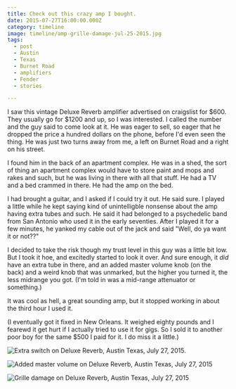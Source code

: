 ```yaml
---
title: Check out this crazy amp I bought.
date: 2015-07-27T16:00:00.000Z
category: timeline
image: timeline/amp-grille-damage-jul-25-2015.jpg
tags:
  - post 
  - Austin
  - Texas
  - Burnet Road
  - amplifiers
  - Fender
  - stories

---
```


I saw this vintage Deluxe Reverb amplifier advertised on craigslist for $600. They usually go for $1200 and up, so I was interested.
I called the number and the guy said to come look at it. He was eager to sell, so eager that he dropped the price a hundred dollars on the phone, before I'd even seen the thing. He was just two turns away from me, a left on Burnet Road and a right on his street.

I found him in the back of an apartment complex. He was in a shed, the sort of thing an apartment complex would have to store paint and mops and rakes and such, but he was living in there with all that stuff. He had a TV and a bed crammed in there. He had the amp on the bed.

I had brought a guitar, and I asked if I could try it out. He said sure. I played a little while he kept saying kind of unintelligble nonsense about the amp having extra tubes and such. He said it had belonged to a psychedelic band from San Antonio who used it in the early seventies. After I played it for a few minutes, he yanked my cable out of the jack and said "Well, do ya want it or not??"

I decided to take the risk though my trust level in this guy was a little bit low. But I took it hoe, and excitedly started to look it over. And sure enough, it _did_ have an extra tube in there, and an added master volume knob (on the back) and a weird knob that was unmarked, but the higher you turned it, the less midrange you got. (I'm told in was a mid-range attenuator or something.)

It was cool as hell, a great sounding amp, but it stopped working in about the third hour I used it.

(I eventually got it fixed in New Orleans. It weighed eighty pounds and I fearewd it get hurt if I actually tried to use it for gigs. So I sold it to another poor boy for the same $500 I paid for it. I do miss it a little.)


![Extra switch on Deluxe Reverb, Austin Texas, July 27, 2015.](/static/img/timeline/amp-extra-switch-jul-27-2015.jpg)

![Added master volume on Deluxe Reverb, Austin Texas, July 27, 2015](/static/img/timeline/amp-master-volume-jul-27-2015.jpg)

![Grille damage on Deluxe Reverb, Austin Texas, July 27, 2015](/static/img/timeline/amp-grille-damage-jul-27-2015.jpg)

